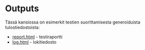 # Outputs

Tässä kansiossa on esimerkit testien suorittamisesta generoiduista tulostiedostoista:

- [report.html](./report.html) - testiraportti
- [log.html](./log.html) - lokitiedosto